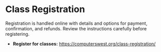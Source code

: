 # Class Registration

Registration is handled online with details and options for payment, confirmation, and refunds. Review the instructions carefully before registering.

- **Register for classes:** https://computerswest.org/class-registration/
